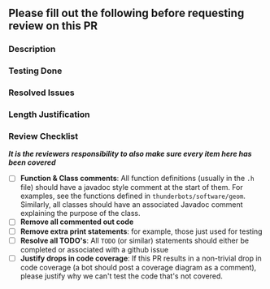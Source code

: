 <!---
This file outlines a list of common things that should be addressed when opening a PR. It's built from previous issues we've seen in a lot of pull requests. If you notice something that's being noted in a lot of PR's, it should probably be added here to help save people time in the future.
-->

## Please fill out the following before requesting review on this PR

### Description

<!--
    Give a high-level description of the changes in this PR
-->

### Testing Done

<!--
    Outline any testing that was done for these changes. This could be unit tests, integration tests,etc.
-->

### Resolved Issues

<!--
    Link any issues that this PR resolved. Eg `resolves #1, #2, and #5` (note that they MUST be specified like this so Github can automatically close them then this PR merges)

    Please connect this PR to the issue in Zenhub by going to the bottom of this page and clicking "Connect With Issue" (so that this link is tracked in zenhub!)
-->

### Length Justification

<!-- If this pull request is longer then **500** lines (additions + deletions), please justify here why we *cannot* break this up into multiple pull requests. -->

### Review Checklist

<!--
    (Please check every item to indicate your code complies with it (by changing `[ ]`->`[x]`). This will hopefully save both you and the reviewer(s) a lot of time!)
-->

**_It is the reviewers responsibility to also make sure every item here has been covered_**

- [ ] **Function & Class comments**: All function definitions (usually in the `.h` file) should have a javadoc style comment at the start of them. For examples, see the functions defined in `thunderbots/software/geom`. Similarly, all classes should have an associated Javadoc comment explaining the purpose of the class.
- [ ] **Remove all commented out code**
- [ ] **Remove extra print statements**: for example, those just used for testing
- [ ] **Resolve all TODO's**: All `TODO` (or similar) statements should either be completed or associated with a github issue
- [ ] **Justify drops in code coverage**: If this PR results in a non-trivial drop in code coverage (a bot should post a coverage diagram as a comment), please justify why we can't test the code that's not covered.

<!--
    Feel free to make additions of things that we should be checking to this file if you think there's something missing!!!!
    At the same time, consider that adding things to this list increases the burden on everyone opening a pull request. 
    Perhaps there is a way we can automatically enforce whatever item you want to add?
-->
